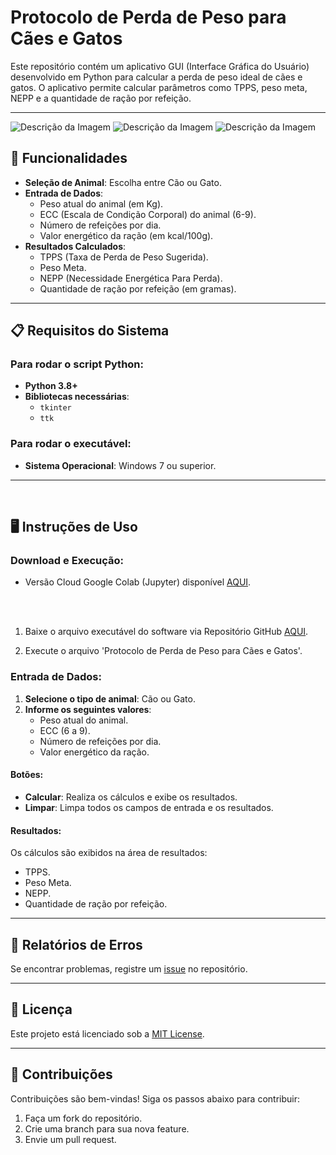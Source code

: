# Protocolo de Perda de Peso para Cães e Gatos

Este repositório contém um aplicativo GUI (Interface Gráfica do Usuário) desenvolvido em Python para calcular a perda de peso ideal de cães e gatos. O aplicativo permite calcular parâmetros como TPPS, peso meta, NEPP e a quantidade de ração por refeição.

---
![Descrição da Imagem](https://i.imgur.com/0r859A8.png)
![Descrição da Imagem](https://i.imgur.com/Xzy8CQM.png)
![Descrição da Imagem](https://i.imgur.com/x7wOjcD.png)

## 📝 Funcionalidades

- **Seleção de Animal**: Escolha entre Cão ou Gato.
- **Entrada de Dados**:
  - Peso atual do animal (em Kg).
  - ECC (Escala de Condição Corporal) do animal (6-9).
  - Número de refeições por dia.
  - Valor energético da ração (em kcal/100g).
- **Resultados Calculados**:
  - TPPS (Taxa de Perda de Peso Sugerida).
  - Peso Meta.
  - NEPP (Necessidade Energética Para Perda).
  - Quantidade de ração por refeição (em gramas).

---

## 📋 Requisitos do Sistema

### Para rodar o script Python:
- **Python 3.8+**
- **Bibliotecas necessárias**:
  - `tkinter`
  - `ttk`

### Para rodar o executável:
- **Sistema Operacional**: Windows 7 ou superior.

---

 <br />
 
## 🖥️ Instruções de Uso
### Download e Execução:
 - Versão Cloud Google Colab (Jupyter) disponível [AQUI]().

   <br />
   <br />


1. Baixe o arquivo executável do software via Repositório GitHub [AQUI](https://github.com/LeoMSgit/Protocolo-de-Perda-de-Peso-para-Caes-e-Gatos/releases/tag/V1).

2. Execute o arquivo 'Protocolo de Perda de Peso para Cães e Gatos'.

### Entrada de Dados:
1. **Selecione o tipo de animal**: Cão ou Gato.
2. **Informe os seguintes valores**:
   - Peso atual do animal.
   - ECC (6 a 9).
   - Número de refeições por dia.
   - Valor energético da ração.

#### Botões:
- **Calcular**: Realiza os cálculos e exibe os resultados.
- **Limpar**: Limpa todos os campos de entrada e os resultados.

#### Resultados:
Os cálculos são exibidos na área de resultados:
- TPPS.
- Peso Meta.
- NEPP.
- Quantidade de ração por refeição.

---

## 🐛 Relatórios de Erros

Se encontrar problemas, registre um [issue](https://github.com/usuario/protocolo-perda-peso/issues) no repositório.

---

## 📄 Licença

Este projeto está licenciado sob a [MIT License](LICENSE).

---

## 🤝 Contribuições

Contribuições são bem-vindas! Siga os passos abaixo para contribuir:
1. Faça um fork do repositório.
2. Crie uma branch para sua nova feature.
3. Envie um pull request.
